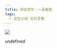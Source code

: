 ```yaml
---
title: 庶女惊华：一品毒医
tags:
  - 女生小说-古代言情
---
```


![](https://wfqqreader-1252317822.image.myqcloud.com/cover/614/926614/s_926614.jpg)

undefined
